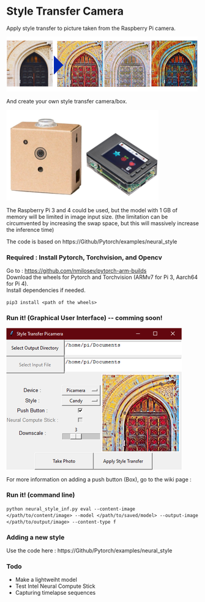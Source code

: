 # Style Transfer Camera

Apply style transfer to picture taken from the Raspberry Pi camera.

![](utils/style_transfer.png)

And create your own style transfer camera/box.

![](utils/examples-box.png)

The Raspberry Pi 3 and 4 could be used, but the model with 1 GB of memory will be limited in image input size. (the limitation can be circumvented by increasing the swap space, but this will massively increase the inference time) 

The code is based on https://Github/Pytorch/examples/neural_style



### Required : Install Pytorch, Torchvision, and Opencv

Go to : https://github.com/nmilosev/pytorch-arm-builds   
Download the wheels for Pytorch and Torchvision (ARMv7 for Pi 3, Aarch64 for Pi 4).    
Install dependencies if needed.

`pip3 install <path of the wheels>`

### Run it! (Graphical User Interface) -- comming soon!

![](utils/GUI.png)

For more information on adding a push button (Box), go to the wiki page : 

### Run it! (command line)

`python neural_style_inf.py eval --content-image </path/to/content/image> --model </path/to/saved/model> --output-image </path/to/output/image> --content-type f`


### Adding a new style

Use the code here :  https://Github/Pytorch/examples/neural_style

### Todo

* Make a lightweiht model
* Test Intel Neural Compute Stick
* Capturing timelapse sequences

